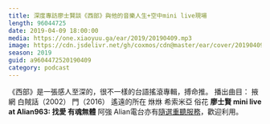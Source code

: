 ```yaml
---
title: 深度專訪廖士賢談《西部》與他的音樂人生+空中mini live現場
length: 96044725
date: 2019-04-09 18:00:00
media: https://one.xiaoyuu.ga/ear/2019/20190409.mp3
image: https://cdn.jsdelivr.net/gh/coxmos/cdn@master/ear/cover/20190409.jpeg
season: 2019
guid: a9604472520190409
category: podcast
---
```


《西部》是一張感人至深的，很不一樣的台語搖滾專輯，搏命推。
播出曲目：
掖網
白賊話（2002）
門（2016）
遙遠的所在
烌烌
希索米亞
俗花
<strong>廖士賢 mini live at Alian963:
找愛
有魂無體</strong>
阿強
Alian電台亦有<a href="http://alian963.ipcf.org.tw/programs_view.php">隨選重聽服務</a>，歡迎利用。

